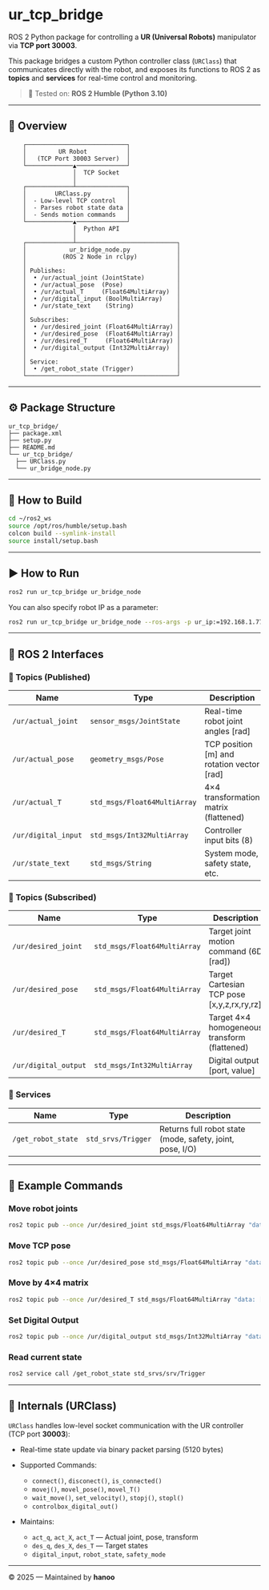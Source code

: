 # ur_tcp_bridge

ROS 2 Python package for controlling a **UR (Universal Robots)** manipulator via **TCP port 30003**.

This package bridges a custom Python controller class (`URClass`) that communicates directly with the robot,
and exposes its functions to ROS 2 as **topics** and **services** for real-time control and monitoring.

> 🧱 Tested on: **ROS 2 Humble (Python 3.10)**

---

## 🧩 Overview

```
    ┌────────────────────────────┐
    │         UR Robot           │
    │   (TCP Port 30003 Server)  │
    └─────────────▲──────────────┘
                  │  TCP Socket
                  │
    ┌─────────────┴──────────────┐
    │        URClass.py          │
    │  - Low-level TCP control   │
    │  - Parses robot state data │
    │  - Sends motion commands   │
    └─────────────▲──────────────┘
                  │  Python API
                  │
    ┌─────────────┴────────────────────────────┐
    │            ur_bridge_node.py             │
    │          (ROS 2 Node in rclpy)           │
    │                                          │
    │ Publishes:                               │
    │  • /ur/actual_joint (JointState)         │
    │  • /ur/actual_pose  (Pose)               │
    │  • /ur/actual_T     (Float64MultiArray)  │
    │  • /ur/digital_input (BoolMultiArray)    │
    │  • /ur/state_text    (String)            │
    │                                          │
    │ Subscribes:                              │
    │  • /ur/desired_joint (Float64MultiArray) │
    │  • /ur/desired_pose  (Float64MultiArray) │
    │  • /ur/desired_T     (Float64MultiArray) │
    │  • /ur/digital_output (Int32MultiArray)  │
    │                                          │
    │ Service:                                 │
    │  • /get_robot_state (Trigger)            │
    └──────────────────────────────────────────┘

```

---

## ⚙️ Package Structure

```
ur_tcp_bridge/
├── package.xml
├── setup.py
├── README.md
└── ur_tcp_bridge/
  ├── URClass.py
  └── ur_bridge_node.py
```

---

## 🚀 How to Build

```bash
cd ~/ros2_ws
source /opt/ros/humble/setup.bash
colcon build --symlink-install
source install/setup.bash
```

---

## ▶️ How to Run

```bash
ros2 run ur_tcp_bridge ur_bridge_node
```

You can also specify robot IP as a parameter:

```bash
ros2 run ur_tcp_bridge ur_bridge_node --ros-args -p ur_ip:=192.168.1.77
```

---

## 🧠 ROS 2 Interfaces

### 🔹 Topics (Published)

| Name                | Type                         | Description                                |
| ------------------- | ---------------------------- | ------------------------------------------ |
| `/ur/actual_joint`  | `sensor_msgs/JointState`     | Real-time robot joint angles [rad]         |
| `/ur/actual_pose`   | `geometry_msgs/Pose`         | TCP position [m] and rotation vector [rad] |
| `/ur/actual_T`      | `std_msgs/Float64MultiArray` | 4×4 transformation matrix (flattened)      |
| `/ur/digital_input` | `std_msgs/Int32MultiArray`   | Controller input bits (8)                  |
| `/ur/state_text`    | `std_msgs/String`            | System mode, safety state, etc.            |

### 🔹 Topics (Subscribed)

| Name                 | Type                         | Description                                  |
| -------------------- | ---------------------------- | -------------------------------------------- |
| `/ur/desired_joint`  | `std_msgs/Float64MultiArray` | Target joint motion command (6D [rad])       |
| `/ur/desired_pose`   | `std_msgs/Float64MultiArray` | Target Cartesian TCP pose [x,y,z,rx,ry,rz]   |
| `/ur/desired_T`      | `std_msgs/Float64MultiArray` | Target 4×4 homogeneous transform (flattened) |
| `/ur/digital_output` | `std_msgs/Int32MultiArray`   | Digital output [port, value]                 |

### 🔹 Services

| Name               | Type               | Description                                               |
| ------------------ | ------------------ | --------------------------------------------------------- |
| `/get_robot_state` | `std_srvs/Trigger` | Returns full robot state (mode, safety, joint, pose, I/O) |

---

## 🦾 Example Commands

### Move robot joints

```bash
ros2 topic pub --once /ur/desired_joint std_msgs/Float64MultiArray "data: [1.57, -1.57, 1.57, 0, 1.57, 0]"
```

### Move TCP pose

```bash
ros2 topic pub --once /ur/desired_pose std_msgs/Float64MultiArray "data: [0.4, 0.0, 0.2, 0.0, 3.14, 0.0]"
```

### Move by 4×4 matrix

```bash
ros2 topic pub --once /ur/desired_T std_msgs/Float64MultiArray "data: [1,0,0,0.4, 0,1,0,0, 0,0,1,0.3, 0,0,0,1]"
```

### Set Digital Output

```bash
ros2 topic pub --once /ur/digital_output std_msgs/Int32MultiArray "data: [0, 1]"
```

### Read current state

```bash
ros2 service call /get_robot_state std_srvs/srv/Trigger
```

---

## 🧩 Internals (URClass)

`URClass` handles low-level socket communication with the UR controller (TCP port **30003**):

- Real-time state update via binary packet parsing (5120 bytes)
- Supported Commands:

  - `connect()`, `disconect()`, `is_connected()`
  - `movej()`, `movel_pose()`, `movel_T()`
  - `wait_move()`, `set_velocity()`, `stopj()`, `stopl()`
  - `controlbox_digital_out()`

- Maintains:

  - `act_q`, `act_X`, `act_T` — Actual joint, pose, transform
  - `des_q`, `des_X`, `des_T` — Target states
  - `digital_input`, `robot_state`, `safety_mode`

---

© 2025 — Maintained by **hanoo**
